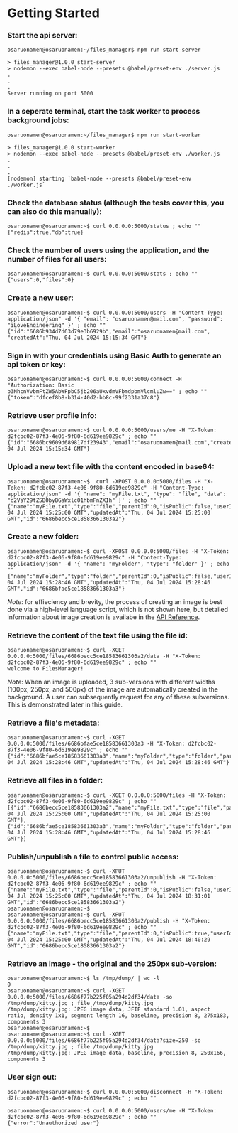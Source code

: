 # Getting Started
### Start the api server:
```
osaruonamen@osaruonamen:~/files_manager$ npm run start-server

> files_manager@1.0.0 start-server
> nodemon --exec babel-node --presets @babel/preset-env ./server.js
.
.
.
Server running on port 5000
```
### In a seperate terminal, start the task worker to process background jobs:
```
osaruonamen@osaruonamen:~/files_manager$ npm run start-worker

> files_manager@1.0.0 start-worker
> nodemon --exec babel-node --presets @babel/preset-env ./worker.js
.
.
.
[nodemon] starting `babel-node --presets @babel/preset-env ./worker.js`
```
### Check the database status (although the tests cover this, you can also do this manually):
```
osaruonamen@osaruonamen:~$ curl 0.0.0.0:5000/status ; echo ""
{"redis":true,"db":true}
```
### Check the number of users using the application, and the number of files for all users:
```
osaruonamen@osaruonamen:~$ curl 0.0.0.0:5000/stats ; echo ""
{"users":0,"files":0}
```
### Create a new user:
```
osaruonamen@osaruonamen:~$ curl 0.0.0.0:5000/users -H "Content-Type: application/json" -d '{ "email": "osaruonamen@mail.com", "password": "iLoveEngineering" }' ; echo ""
{"id":"6686b934d7d63d79e3b6929b","email":"osaruonamen@mail.com", "createdAt":"Thu, 04 Jul 2024 15:15:34 GMT"}
```
### Sign in with your credentials using Basic Auth to generate an api token or key:
```
osaruonamen@osaruonamen:~$ curl 0.0.0.0:5000/connect -H "Authorization: Basic b3NhcnVvbmFtZW5AbWFpbC5jb206aUxvdmVFbmdpbmVlcmluZw==" ; echo ""
{"token":"dfcef8b8-b314-40d2-bb8c-99f2331a37c8"}
``` 
### Retrieve user profile info:
```
osaruonamen@osaruonamen:~$ curl 0.0.0.0:5000/users/me -H "X-Token: d2fcbc02-87f3-4e06-9f80-6d619ee9829c" ; echo ""
{"id":"6686bc9609d689817df23943","email":"osaruonamen@mail.com","createdAt":"Thu, 04 Jul 2024 15:15:34 GMT"}
```
### Upload a new text file with the content encoded in base64:
```
osaruonamen@osaruonamen:~$  curl -XPOST 0.0.0.0:5000/files -H "X-Token: d2fcbc02-87f3-4e06-9f80-6d619ee9829c" -H "Content-Type: application/json" -d '{ "name": "myFile.txt", "type": "file", "data": "d2VsY29tZSB0byBGaWxlc01hbmFnZXIh" }' ; echo ""
{"name":"myFile.txt","type":"file","parentId":0,"isPublic":false,"userId":"6686bc9609d689817df23943","createdAt":"Thu, 04 Jul 2024 15:25:00 GMT","updatedAt":"Thu, 04 Jul 2024 15:25:00 GMT","id":"6686becc5ce18583661303a2"}
```
### Create a new folder:
```
osaruonamen@osaruonamen:~$ curl -XPOST 0.0.0.0:5000/files -H "X-Token: d2fcbc02-87f3-4e06-9f80-6d619ee9829c" -H "Content-Type: application/json" -d '{ "name": "myFolder", "type": "folder" }' ; echo ""
{"name":"myFolder","type":"folder","parentId":0,"isPublic":false,"userId":"6686bc9609d689817df23943","createdAt":"Thu, 04 Jul 2024 15:28:46 GMT","updatedAt":"Thu, 04 Jul 2024 15:28:46 GMT","id":"6686bfae5ce18583661303a3"}
```
*Note*: for effieciency and brevity, the process of creating an image is best done via a high-level language script, which is not shown here, but detailed information about image creation is availabe in the [API Reference](./API_Reference.yml).

### Retrieve the content of the text file using the file id:
```
osaruonamen@osaruonamen:~$ curl -XGET 0.0.0.0:5000/files/6686becc5ce18583661303a2/data -H "X-Token: d2fcbc02-87f3-4e06-9f80-6d619ee9829c" ; echo ""
welcome to FilesManager!
``` 
*Note*: When an image is uploaded, 3 sub-versions with different widths (100px, 250px, and 500px) of the image are automatically created in the background. A user can subsequently request for any of these subversions. This is demonstrated later in this guide.

### Retrieve a file's metadata:
```
osaruonamen@osaruonamen:~$ curl -XGET 0.0.0.0:5000/files/6686bfae5ce18583661303a3 -H "X-Token: d2fcbc02-87f3-4e06-9f80-6d619ee9829c" ; echo ""
{"id":"6686bfae5ce18583661303a3","name":"myFolder","type":"folder","parentId":0,"isPublic":false,"userId":"6686bc9609d689817df23943","createdAt":"Thu, 04 Jul 2024 15:28:46 GMT","updatedAt":"Thu, 04 Jul 2024 15:28:46 GMT"}
```
### Retrieve all files in a folder:
```
osaruonamen@osaruonamen:~$ curl -XGET 0.0.0.0:5000/files -H "X-Token: d2fcbc02-87f3-4e06-9f80-6d619ee9829c" ; echo ""
[{"id":"6686becc5ce18583661303a2","name":"myFile.txt","type":"file","parentId":0,"isPublic":false,"userId":"6686bc9609d689817df23943","createdAt":"Thu, 04 Jul 2024 15:25:00 GMT","updatedAt":"Thu, 04 Jul 2024 15:25:00 GMT"},
{"id":"6686bfae5ce18583661303a3","name":"myFolder","type":"folder","parentId":0,"isPublic":false,"userId":"6686bc9609d689817df23943","createdAt":"Thu, 04 Jul 2024 15:28:46 GMT","updatedAt":"Thu, 04 Jul 2024 15:28:46 GMT"}]
```
### Publish/unpublish a file to control public access:
```
osaruonamen@osaruonamen:~$ curl -XPUT 0.0.0.0:5000/files/6686becc5ce18583661303a2/unpublish -H "X-Token: d2fcbc02-87f3-4e06-9f80-6d619ee9829c" ; echo ""
{"name":"myFile.txt","type":"file","parentId":0,"isPublic":false,"userId":"6686bc9609d689817df23943","createdAt":"Thu, 04 Jul 2024 15:25:00 GMT","updatedAt":"Thu, 04 Jul 2024 18:31:01 GMT","id":"6686becc5ce18583661303a2"}
osaruonamen@osaruonamen:~$
osaruonamen@osaruonamen:~$ curl -XPUT 0.0.0.0:5000/files/6686becc5ce18583661303a2/publish -H "X-Token: d2fcbc02-87f3-4e06-9f80-6d619ee9829c" ; echo ""
{"name":"myFile.txt","type":"file","parentId":0,"isPublic":true,"userId":"6686bc9609d689817df23943","createdAt":"Thu, 04 Jul 2024 15:25:00 GMT","updatedAt":"Thu, 04 Jul 2024 18:40:29 GMT","id":"6686becc5ce18583661303a2"}
```
### Retrieve an image - the original and the 250px sub-version:
```
osaruonamen@osaruonamen:~$ ls /tmp/dump/ | wc -l
0
osaruonamen@osaruonamen:~$ curl -XGET 0.0.0.0:5000/files/6686f77b225f05a294d2df34/data -so /tmp/dump/kitty.jpg ; file /tmp/dump/kitty.jpg
/tmp/dump/kitty.jpg: JPEG image data, JFIF standard 1.01, aspect ratio, density 1x1, segment length 16, baseline, precision 8, 275x183, components 3
osaruonamen@osaruonamen:~$ 
osaruonamen@osaruonamen:~$ curl -XGET 0.0.0.0:5000/files/6686f77b225f05a294d2df34/data?size=250 -so /tmp/dump/kitty.jpg ; file /tmp/dump/kitty.jpg
/tmp/dump/kitty.jpg: JPEG image data, baseline, precision 8, 250x166, components 3
```
### User sign out:
```
osaruonamen@osaruonamen:~$ curl 0.0.0.0:5000/disconnect -H "X-Token: d2fcbc02-87f3-4e06-9f80-6d619ee9829c" ; echo ""

osaruonamen@osaruonamen:~$ curl 0.0.0.0:5000/users/me -H "X-Token: d2fcbc02-87f3-4e06-9f80-6d619ee9829c" ; echo ""
{"error":"Unauthorized user"}
```